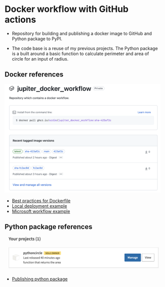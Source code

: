 # Docker workflow with GitHub actions

* Repository for building and publishing a docker image to GitHub and Python package to PyPI.

* The code base is a reuse of my previous projects. The Python package is a built around a basic function to calculate perimeter and area of circle for an input of radius.

## Docker references

![Docker Package](images/docker_image.png)

* [Best practices for Dockerfile](https://docs.docker.com/develop/develop-images/dockerfile_best-practices/)
* [Local deployment example](https://blog.atulr.com/docker-local-environment/)
* [Microsoft workflow example ](https://docs.microsoft.com/en-us/dotnet/architecture/microservices/docker-application-development-process/docker-app-development-workflow)

## Python package references

![Python Package](images/pythoncircle.png)

* [Publishing python package](https://packaging.python.org/en/latest/guides/publishing-package-distribution-releases-using-github-actions-ci-cd-workflows/)
